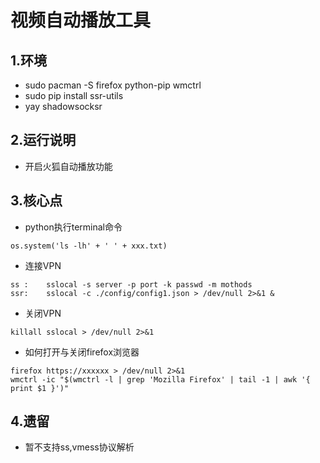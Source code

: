 # 视频自动播放工具

## 1.环境
- sudo pacman -S firefox python-pip wmctrl
- sudo pip install ssr-utils
- yay shadowsocksr

## 2.运行说明
- 开启火狐自动播放功能

## 3.核心点
- python执行terminal命令
```
os.system('ls -lh' + ' ' + xxx.txt)
```
- 连接VPN
```
ss :    sslocal -s server -p port -k passwd -m mothods
ssr:    sslocal -c ./config/config1.json > /dev/null 2>&1 &
```
- 关闭VPN
```
killall sslocal > /dev/null 2>&1
```
- 如何打开与关闭firefox浏览器
```
firefox https://xxxxxx > /dev/null 2>&1
wmctrl -ic "$(wmctrl -l | grep 'Mozilla Firefox' | tail -1 | awk '{ print $1 }')"
```
## 4.遗留
- 暂不支持ss,vmess协议解析
  